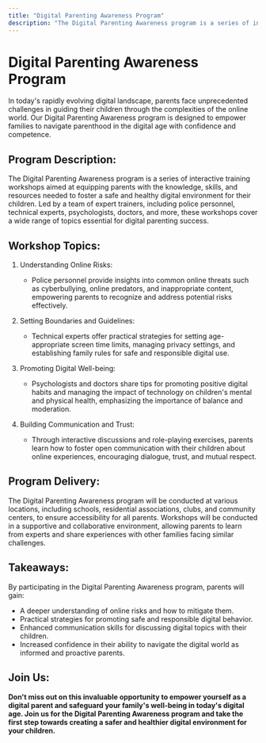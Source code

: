 ```yaml
---
title: "Digital Parenting Awareness Program"
description: "The Digital Parenting Awareness program is a series of interactive training workshops aimed at equipping parents with the knowledge, skills, and resources needed to foster a safe and healthy digital environment for their children. Led by a team of expert trainers, including police personnel, technical experts, psychologists, doctors, and more, these workshops cover a wide range of topics essential for digital parenting success."
---
```


# Digital Parenting Awareness Program

In today's rapidly evolving digital landscape, parents face unprecedented challenges in guiding their children through the complexities of the online world. Our Digital Parenting Awareness program is designed to empower families to navigate parenthood in the digital age with confidence and competence.

## Program Description:

The Digital Parenting Awareness program is a series of interactive training workshops aimed at equipping parents with the knowledge, skills, and resources needed to foster a safe and healthy digital environment for their children. Led by a team of expert trainers, including police personnel, technical experts, psychologists, doctors, and more, these workshops cover a wide range of topics essential for digital parenting success.

## Workshop Topics:

1. Understanding Online Risks: 
   - Police personnel provide insights into common online threats such as cyberbullying, online predators, and inappropriate content, empowering parents to recognize and address potential risks effectively.

2. Setting Boundaries and Guidelines: 
   - Technical experts offer practical strategies for setting age-appropriate screen time limits, managing privacy settings, and establishing family rules for safe and responsible digital use.

3. Promoting Digital Well-being: 
   - Psychologists and doctors share tips for promoting positive digital habits and managing the impact of technology on children's mental and physical health, emphasizing the importance of balance and moderation.

4. Building Communication and Trust:
   - Through interactive discussions and role-playing exercises, parents learn how to foster open communication with their children about online experiences, encouraging dialogue, trust, and mutual respect.

## Program Delivery:

The Digital Parenting Awareness program will be conducted at various locations, including schools, residential associations, clubs, and community centers, to ensure accessibility for all parents. Workshops will be conducted in a supportive and collaborative environment, allowing parents to learn from experts and share experiences with other families facing similar challenges.

## Takeaways:

By participating in the Digital Parenting Awareness program, parents will gain:
- A deeper understanding of online risks and how to mitigate them.
- Practical strategies for promoting safe and responsible digital behavior.
- Enhanced communication skills for discussing digital topics with their children.
- Increased confidence in their ability to navigate the digital world as informed and proactive parents.

## Join Us:

**Don't miss out on this invaluable opportunity to empower yourself as a digital parent and safeguard your family's well-being in today's digital age. Join us for the Digital Parenting Awareness program and take the first step towards creating a safer and healthier digital environment for your children.**